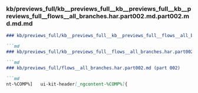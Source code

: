 ### kb/previews_full/kb__previews_full__kb__previews_full__kb__previews_full__flows__all_branches.har.part002.md.part002.md.md.md

```md
### kb/previews_full/kb__previews_full__kb__previews_full__flows__all_branches.har.part002.md.part002.md.md

```md
### kb/previews_full/kb__previews_full__flows__all_branches.har.part002.md.part002.md

```md
### kb/previews_full/flows__all_branches.har.part002.md (part 002)

```md
nt-%COMP%]   ui-kit-header[_ngcontent-%COMP%]{
```

```

```

```

```
